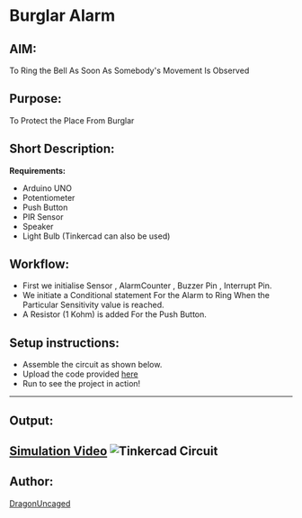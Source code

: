 # Burglar Alarm
## AIM:
To Ring the Bell As Soon As Somebody's Movement Is Observed

## Purpose:
To Protect the Place From Burglar

## Short Description:
**Requirements:**
- Arduino UNO
- Potentiometer
- Push Button
- PIR Sensor
- Speaker
- Light Bulb
(Tinkercad can also be used)

## Workflow:
- First we initialise Sensor , AlarmCounter , Buzzer Pin , Interrupt Pin.
- We initiate a Conditional statement For the Alarm to Ring When the Particular Sensitivity value is reached.
- A Resistor (1 Kohm) is added For the Push Button.

## Setup instructions:
- Assemble the circuit as shown below.
- Upload the code provided [here](Burglar_alarm.ino)
- Run to see the project in action!
------------
## Output:
[Simulation Video](./Images/preview.mp4)
![Tinkercad Circuit](./Images/preview.jpg)
------------

## Author:
[DragonUncaged](https://github.com/dragonuncaged)
